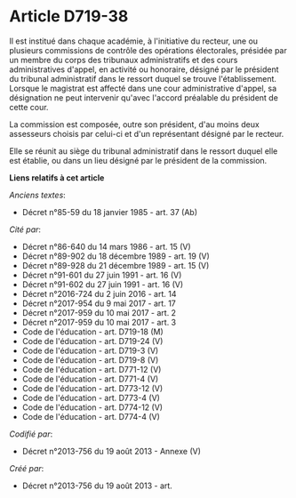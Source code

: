 # Article D719-38

Il est institué dans chaque académie, à l'initiative du recteur, une ou plusieurs commissions de contrôle des opérations
électorales, présidée par un membre du corps des tribunaux administratifs et des cours administratives d'appel, en activité
ou honoraire, désigné par le président du tribunal administratif dans le ressort duquel se trouve l'établissement. Lorsque le
magistrat est affecté dans une cour administrative d'appel, sa désignation ne peut intervenir qu'avec l'accord préalable du
président de cette cour.

La commission est composée, outre son président, d'au moins deux assesseurs choisis par celui-ci et d'un représentant désigné
par le recteur.

Elle se réunit au siège du tribunal administratif dans le ressort duquel elle est établie, ou dans un lieu désigné par le
président de la commission.

**Liens relatifs à cet article**

_Anciens textes_:

  - Décret n°85-59 du 18 janvier 1985 - art. 37 (Ab)

_Cité par_:

  - Décret n°86-640 du 14 mars 1986 - art. 15 (V)
  - Décret n°89-902 du 18 décembre 1989 - art. 19 (V)
  - Décret n°89-928 du 21 décembre 1989 - art. 15 (V)
  - Décret n°91-601 du 27 juin 1991 - art. 16 (V)
  - Décret n°91-602 du 27 juin 1991 - art. 16 (V)
  - Décret n°2016-724 du 2 juin 2016 - art. 14
  - Décret n°2017-954 du 9 mai 2017 - art. 17
  - Décret n°2017-959 du 10 mai 2017 - art. 2
  - Décret n°2017-959 du 10 mai 2017 - art. 3
  - Code de l'éducation - art. D719-18 (M)
  - Code de l'éducation - art. D719-24 (V)
  - Code de l'éducation - art. D719-3 (V)
  - Code de l'éducation - art. D719-8 (V)
  - Code de l'éducation - art. D771-12 (V)
  - Code de l'éducation - art. D771-4 (V)
  - Code de l'éducation - art. D773-12 (V)
  - Code de l'éducation - art. D773-4 (V)
  - Code de l'éducation - art. D774-12 (V)
  - Code de l'éducation - art. D774-4 (V)

_Codifié par_:

  - Décret n°2013-756 du 19 août 2013 -  Annexe (V)

_Créé par_:

  - Décret n°2013-756 du 19 août 2013 - art.
